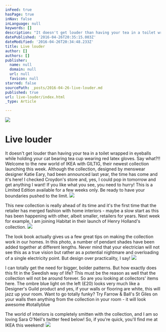 ```yaml
---
inFeed: true
hasPage: true
inNav: false
inLanguage: null
keywords: []
description: "It doesn't get louder than having your tea in a toilet wrapped in eyeballs while holding your cat bearing tea cup wearing red latex gloves. Say what?!! Welcome to the new world of IKEA with GILTIG, their newest collection launching this week. Although the collection, designed by menswear designer Katie Eary, had been announced last year, the time has come and it's here! I checked Croydon's store and, yes, I could pop in tomorrow and get anything I want! If you like what you see, you need to hurry! This is a Limited Edition available for a few weeks only. Be ready to have your boundaries pushed to the limit. "
datePublished: '2016-04-26T20:35:15.003Z'
dateModified: '2016-04-26T20:34:48.233Z'
title: Live louder
author: []
authors: []
publisher:
  name: null
  domain: null
  url: null
  favicon: null
starred: false
sourcePath: _posts/2016-04-26-live-louder.md
published: true
url: live-louder/index.html
_type: Article

---
```

![](https://the-grid-user-content.s3-us-west-2.amazonaws.com/5502f885-ed61-475e-9b80-303cce1005dd.png)

# Live louder

It doesn't get louder than having your tea in a toilet wrapped in eyeballs while holding your cat bearing tea cup wearing red latex gloves. Say what?!! Welcome to the new world of IKEA with GILTIG, their newest collection launching this week. Although the collection, designed by menswear designer Katie Eary, had been announced last year, the time has come and it's here! I checked Croydon's store and, yes, I could pop in tomorrow and get anything I want! If you like what you see, you need to hurry! This is a Limited Edition available for a few weeks only. Be ready to have your boundaries pushed to the limit. ![](https://the-grid-user-content.s3-us-west-2.amazonaws.com/17e1f1c8-57ca-4bb8-90ae-692a033e10f6.png)

This new collection is really ahead of its time and it's the first time that the retailer has merged fashion with home interiors - maybe a slow start as this has been happening with other, albeit smaller, retailers for years. Next week for example, I am joining Habitat in their launch of Henry Holland's collection.
![](https://the-grid-user-content.s3-us-west-2.amazonaws.com/c819a9bb-afb3-4438-b02b-92a621db3db5.png)

The look book actually gives us a few great tips on making the collection work in our homes. In this photo, a number of pendant shades have been added together at different lengths. Never mind that your electrician will not see this as a true vision but rather as a potential nightmare and overloading of a single electricity point. But design over practicality, I say!
![](https://the-grid-user-content.s3-us-west-2.amazonaws.com/69b2a3b7-b674-4345-a01d-cf02505194a3.png)

I can totally get the need for bigger, bolder patterns. But how exactly does this fit in the Swedish way of life? This must be the reason as well that the collection will not be around forever. So are you looking at collectors' items here. The ombre blue light on the left (£20) looks very much like a Designer's Guild product and yes, if your walls or flooring are white, this will jazz up your room. Want to go totally funky? Try Farrow & Ball's St Giles on your walls then anything from the collection in your room - it will look awesome \#totallyblue

The world of interiors is completely smitten with the collection, and I am so loving Sara O'Neil's twitter feed below! So, if you're quick, you'll find me at IKEA this weekend!
![](https://the-grid-user-content.s3-us-west-2.amazonaws.com/1e2d9e85-cdc4-4500-926c-2ee32adbd00e.png)